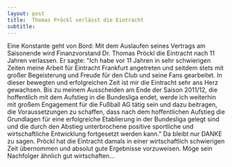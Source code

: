 ```yaml
---
layout: post
title:  Thomas Pröckl verlässt die Eintracht
subtitle:  
---
```


Eine Konstante geht von Bord: Mit dem Auslaufen seines Vertrags am Saisonende wird Finanzvorstand Dr. Thomas Pröckl die Eintracht nach 11 Jahren verlassen. Er sagte: "Ich habe vor 11 Jahren in sehr schwierigen Zeiten meine Arbeit für Eintracht Frankfurt angetreten und seitdem stets mit großer Begeisterung und Freude für den Club und seine Fans gearbeitet. In dieser bewegten und erfolgreichen Zeit ist mir die Eintracht sehr ans Herz gewachsen. Bis zu meinem Ausscheiden am Ende der Saison 2011/12, die hoffentlich mit dem Aufstieg in die Bundesliga endet, werde ich weiterhin mit großem Engagement für die Fußball AG tätig sein und dazu beitragen, die Voraussetzungen zu schaffen, dass nach dem hoffentlichen Aufstieg die Grundlagen für eine erfolgreiche Etablierung in der Bundesliga gelegt sind und die durch den Abstieg unterbrochene positive sportliche und wirtschaftliche Entwicklung fortgesetzt werden kann." Da bleibt nur DANKE zu sagen. Pröckl hat die Eintracht damals in einer wirtschaftlich schwierigen Zeit übernommen und absolut gute Ergebnisse vorzuweisen. Möge sein Nachfolger ähnlich gut wirtschaften...


